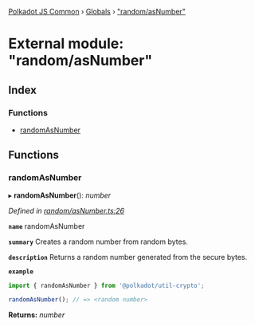 [Polkadot JS Common](../README.md) › [Globals](../globals.md) › ["random/asNumber"](_random_asnumber_.md)

# External module: "random/asNumber"

## Index

### Functions

* [randomAsNumber](_random_asnumber_.md#randomasnumber)

## Functions

###  randomAsNumber

▸ **randomAsNumber**(): *number*

*Defined in [random/asNumber.ts:26](https://github.com/polkadot-js/common/blob/8971c890/packages/util-crypto/src/random/asNumber.ts#L26)*

**`name`** randomAsNumber

**`summary`** Creates a random number from random bytes.

**`description`** 
Returns a random number generated from the secure bytes.

**`example`** 
<BR>

```javascript
import { randomAsNumber } from '@polkadot/util-crypto';

randomAsNumber(); // => <random number>
```

**Returns:** *number*
